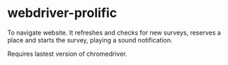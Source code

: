 # webdriver-prolific

To navigate website. It refreshes and checks for new surveys, reserves a place and starts the survey, playing a sound notification.

Requires lastest version of chromedriver.